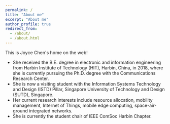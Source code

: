```yaml
---
permalink: /
title: "About me"
excerpt: "About me"
author_profile: true
redirect_from: 
  - /about/
  - /about.html
---
```


This is Joyce Chen's home on the web!
- She received the B.E. degree in electronic and information engineering from Harbin Institute of Technology (HIT), Harbin, China, in 2018, where she is currently pursuing the Ph.D. degree with the Communications Research Center. 
- She is now a visiting student with the Information Systems Technology and Design (ISTD) Pillar, Singapore University of Technology and Design (SUTD), Singapore.
- Her current research interests include resource allocation, mobility management, Internet of Things, mobile edge computing, space-air-ground integrated networks. 
- She is currently the student chair of IEEE ComSoc Harbin Chapter.
